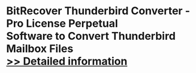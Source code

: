 # BitRecover Thunderbird Converter - Pro License Perpetual<br />Software to Convert Thunderbird Mailbox Files<br />[>> Detailed information](https://secure.shareit.com/shareit/product.html?productid=300850006&affiliateid=200057808)